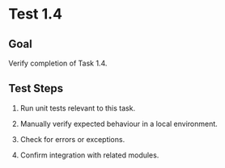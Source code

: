 # Test 1.4

## Goal
Verify completion of Task 1.4.

## Test Steps
1. Run unit tests relevant to this task.

2. Manually verify expected behaviour in a local environment.

3. Check for errors or exceptions.

4. Confirm integration with related modules.

